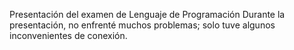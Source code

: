 Presentación del examen de Lenguaje de Programación
Durante la presentación, no enfrenté muchos problemas; solo tuve algunos inconvenientes de conexión.
